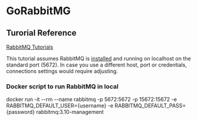 # GoRabbitMG
## Turorial Reference 
[RabbitMQ Tutorials](https://www.rabbitmq.com/getstarted.html)


This tutorial assumes RabbitMQ is [installed](https://www.rabbitmq.com/download.html) and running on localhost on the standard port (5672). In case you use a different host, port or credentials, connections settings would require adjusting.

### Docker script to run RabbitMQ in local 
docker run -it --rm --name rabbitmq -p 5672:5672 -p 15672:15672 -e RABBITMQ_DEFAULT_USER={username} -e RABBITMQ_DEFAULT_PASS={password} rabbitmq:3.10-management
